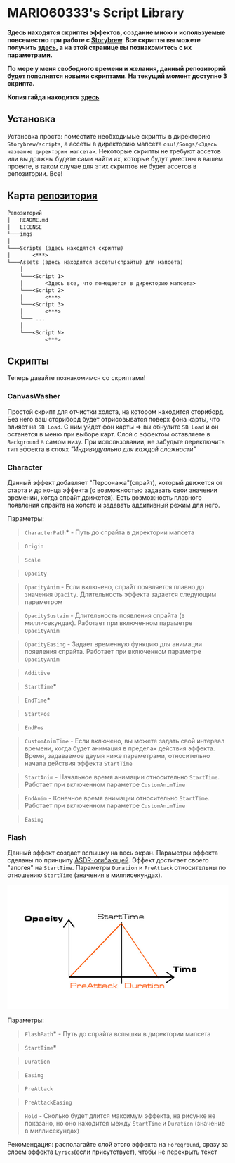 # MARIO60333's Script Library

**Здесь находятся скрипты эффектов, создание мною и используемые повсеместно при работе с [Storybrew](https://github.com/Damnae/storybrew). Все скрипты вы можете получить [здесь](https://github.com/MARIO60333/mario60333.github.io), а на этой странице вы познакомитесь с их параметрами.**

**По мере у меня свободного времени и желания, данный репозиторий будет пополнятся новыми скриптами. На текущий момент доступно 3 скрипта.**

**Копия гайда находится [здесь](/storybrew-guide/)**

## Установка

Установка проста: поместите необходимые скрипты в директорию `Storybrew/scripts`, а ассеты в директорию мапсета `osu!/Songs/<Здесь название директории мапсета>`. Некоторые скрипты не требуют ассетов или вы должны будете сами найти их, которые будут уместны в вашем проекте, в таком случае для этих скриптов не будет ассетов в репозитории. Все!

## Карта [репозитория](https://github.com/MARIO60333/mario60333.github.io)

```
Репозиторий
│   README.md
│   LICENSE
└───imgs
│
└───Scripts (здесь находятся скрипты)
│       <***>
└───Assets (здесь находятся ассеты(спрайты) для мапсета)
    │
    └───<Script 1>
    │       <Здесь все, что помещается в директорию мапсета>
    └───<Script 2>
    │       <***>
    └───<Script 3>
    │       <***>
    └─── ...
    │
    └───<Script N>
            <***>
```

## Скрипты

Теперь давайте познакомимся со скриптами!

### CanvasWasher

Простой скрипт для отчистки холста, на котором находится сториборд. Без него ваш сториборд будет отрисовыватся поверх фона карты, что влияет на `SB Load`. С ним уйдет фон карты => вы обнулите `SB Load` и он останется в меню при выборе карт. Слой с эффектом оставляете в `Background` в самом низу.
При использовании, не забудьте переключить тип эффекта в слоях _"Индивидуально для каждой сложности"_

### Character

Данный эффект добавляет "Персонажа"(спрайт), который движется от старта и до конца эффекта (с возможностью задавать свои значении времении, когда спрайт движется). Есть возможность плавного появления спрайта на холсте и задавать аддитивный режим для него.

Параметры:

> `CharacterPath`**\*** - Путь до спрайта в директории мапсета

> `Origin`

> `Scale`

> `Opacity`

> `OpacityAnim` - Если включено, спрайт появляется плавно до значения `Opacity`. Длительность эффекта задается следующим параметром

> `OpacitySustain` - Длительность появления спрайта (в миллисекундах). Работает при включенном параметре `OpacityAnim`

> `OpacityEasing` - Задает временную функцию для анимации появления спрайта. Работает при включенном параметре `OpacityAnim`

> `Additive`

> `StartTime`**\***

> `EndTime`**\***

> `StartPos`

> `EndPos`

> `CustomAnimTime` - Если включено, вы можете задать свой интервал времени, когда будет анимация в пределах действия эффекта. Время, задаваемое двумя ниже параметрами, относительно начала действия эффекта `StartTime`

> `StartAnim` - Начальное время анимации относительно `StartTime`. Работает при включенном параметре `CustomAnimTime`

> `EndAnim` - Конечное время анимации относительно `StartTime`. Работает при включенном параметре `CustomAnimTime`

> `Easing`

### Flash

Данный эффект создает вспышку на весь экран. Параметры эффекта сделаны по принципу [ASDR-огибающей](https://ru.wikipedia.org/wiki/ADSR-%D0%BE%D0%B3%D0%B8%D0%B1%D0%B0%D1%8E%D1%89%D0%B0%D1%8F). Эффект достигает своего "апогея" на `StartTime`. Параметры `Duration` и `PreAttack` относительны по отношению `StartTime` (значения в миллисекундах).

![ADSR-огибающая эффекта](/imgs/adf.jpg)

Параметры:

> `FlashPath`**\*** - Путь до спрайта вспышки в директории мапсета

> `StartTime`**\***

> `Duration`

> `Easing`

> `PreAttack`

> `PreAttackEasing`

> `Hold` - Сколько будет длится максимум эффекта, на рисунке не показано, но оно находится между `StartTime` и `Duration` (значение в миллисекундах)

Рекомендация: располагайте слой этого эффекта на `Foreground`, сразу за слоем эффекта `Lyrics`(если присутствует), чтобы не перекрыть текст
